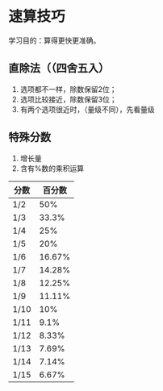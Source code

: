 # 速算技巧

学习目的：算得更快更准确。

## 直除法（（四舍五入）
1. 选项都不一样，除数保留2位；
2. 选项比较接近，除数保留3位；
3. 有两个选项很近时，（量级不同），先看量级
## 特殊分数  
1. 增长量
2. 含有%数的乘积运算

|分数|百分数|
|--- | ---|
|1/2|50%|
|1/3|33.3%|
|1/4|25%|
|1/5|20%|
|1/6|16.67%|
|1/7|14.28%|
|1/8|12.25%|
|1/9|11.11%|
|1/10|10%|
|1/11|9.1%|
|1/12|8.33%|
|1/13|7.69%|
|1/14|7.14%|
|1/15|6.67%|

